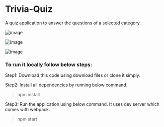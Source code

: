 # Trivia-Quiz
A quiz application to answer the questions of a selected category.

![image](https://user-images.githubusercontent.com/9674533/125192759-12cf0c80-e267-11eb-8cdd-7325a9b7536a.png)


![image](https://user-images.githubusercontent.com/9674533/125192790-31350800-e267-11eb-9558-59a1344a22af.png)

![image](https://user-images.githubusercontent.com/9674533/125192853-70635900-e267-11eb-818e-d5c501fd97b4.png)


### To run it locally follow below steps:

Step1: Download this code using download files or clone it simply.

Step2: Install all dependencies by running below command.
> npm install

Step3: Run the application using below command. It uses dev server which comes with webpack.
> npm start
